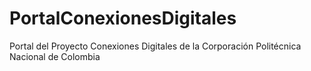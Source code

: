 # PortalConexionesDigitales
Portal del Proyecto Conexiones Digitales de la Corporación Politécnica Nacional de Colombia

